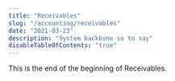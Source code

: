 ```yaml
---
title: "Receivables"
slug: "/accounting/receivables"
date: "2021-03-23"
description: "System backbone so to say"
disableTableOfContents: "true"
---
```

This is the end of the beginning of Receivables.